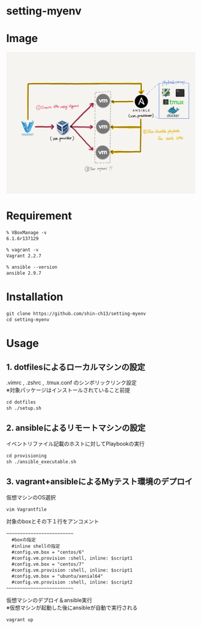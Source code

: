 # setting-myenv

# Image

![Image.png](Image.png)

# Requirement

```
% VBoxManage -v
6.1.6r137129
```

```
% vagrant -v
Vagrant 2.2.7
```

```
% ansible --version
ansible 2.9.7
```

# Installation

```
git clone https://github.com/shin-ch13/setting-myenv
cd setting-myenv
```

# Usage

## 1. dotfilesによるローカルマシンの設定

.vimrc , .zshrc , .tmux.conf のシンボリックリンク設定  
※対象パッケージはインストールされていること前提  

```
cd dotfiles
sh ./setup.sh
```

## 2. ansibleによるリモートマシンの設定

イベントリファイル記載のホストに対してPlaybookの実行

```
cd provisioning
sh ./ansible_executable.sh
```

## 3. vagrant+ansibleによるMyテスト環境のデプロイ

仮想マシンのOS選択　　 

```
vim Vagrantfile
```

対象のboxとその下１行をアンコメント　　 

```Vagrantfile
~~~~~~~~~~~~~~~~~~~~~~~~~
  #boxの指定
  #inline shellの指定
  #config.vm.box = "centos/6"
  #config.vm.provision :shell, inline: $script1
  #config.vm.box = "centos/7"
  #config.vm.provision :shell, inline: $script1
  #config.vm.box = "ubuntu/xenial64"
  #config.vm.provision :shell, inline: $script2
~~~~~~~~~~~~~~~~~~~~~~~~~
```

仮想マシンのデプロイ＆ansible実行  
※仮想マシンが起動した後にansibleが自動で実行される  

```
vagrant up
```

